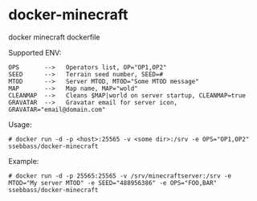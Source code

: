 # docker-minecraft
docker minecraft dockerfile

Supported ENV:
```
OPS       -->   Operators list, OP="OP1,OP2"
SEED      -->   Terrain seed number, SEED=#
MTOD      -->   Server MTOD, MTOD="Some MTOD message"
MAP       -->   Map name, MAP="wold"
CLEANMAP  -->   Cleans $MAP|world on server startup, CLEANMAP=true
GRAVATAR  -->   Gravatar email for server icon, GRAVATAR="email@domain.com"
```

Usage:
```
# docker run -d -p <host>:25565 -v <some dir>:/srv -e OPS="OP1,OP2" ssebbass/docker-minecraft
```

Example:
```
# docker run -d -p 25565:25565 -v /srv/minecraftserver:/srv -e MTOD="My server MTOD" -e SEED="488956386" -e OPS="FOO,BAR" ssebbass/docker-minecraft
```

